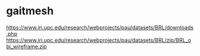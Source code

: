 # gaitmesh


https://www.iri.upc.edu/research/webprojects/pau/datasets/BRL/downloads.php
https://www.iri.upc.edu/research/webprojects/pau/datasets/BRL/zip/BRL_obj_wireframe.zip
